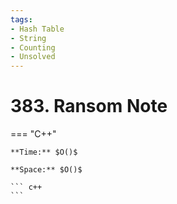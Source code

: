 ```yaml
---
tags:
- Hash Table
- String
- Counting
- Unsolved
---
```



# 383. Ransom Note

=== "C++"

    **Time:** $O()$

    **Space:** $O()$

    ``` c++
    ```